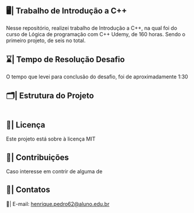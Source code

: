 ## 🖥️| Trabalho de Introdução a C++
  
  Nesse repositório, realizei trabalho de Introdução a C++, na qual foi do curso de Lógica de programação com C++ Udemy, de 160 horas. Sendo o primeiro projeto, de seis no total.

## ⌛| Tempo de Resolução Desafio

 O tempo que levei para conclusão do desafio, foi de aproximadamente 1:30

## 🗂️| Estrutura do Projeto

   ```

   ```

## 📑| Licença 

Este projeto está sobre à licença MIT

## 👥| Contribuições 

   Caso interesse em contrir de alguma de

## 📩| Contatos

  📧| E-mail: henrique.pedro62@aluno.edu.br


   

